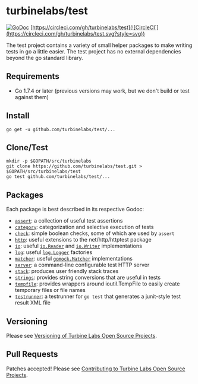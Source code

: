 
[//]: # ( Copyright 2017 Turbine Labs, Inc.                                   )
[//]: # ( you may not use this file except in compliance with the License.    )
[//]: # ( You may obtain a copy of the License at                             )
[//]: # (                                                                     )
[//]: # (     http://www.apache.org/licenses/LICENSE-2.0                      )
[//]: # (                                                                     )
[//]: # ( Unless required by applicable law or agreed to in writing, software )
[//]: # ( distributed under the License is distributed on an "AS IS" BASIS,   )
[//]: # ( WITHOUT WARRANTIES OR CONDITIONS OF ANY KIND, either express or     )
[//]: # ( implied. See the License for the specific language governing        )
[//]: # ( permissions and limitations under the License.                      )

# turbinelabs/test

[![GoDoc](https://https://godoc.org/github.com/turbinelabs/test?status.svg)](https://https://godoc.org/github.com/turbinelabs/test)
[https://circleci.com/gh/turbinelabs/test](![CircleCI`](https://circleci.com/gh/turbinelabs/test.svg?style=svg))

The test project contains a variety of small helper packages to make writing
tests in go a little easier. The test project has no external dependencies
beyond the go standard library.

## Requirements

- Go 1.7.4 or later (previous versions may work, but we don't build or test against them)

## Install

```
go get -u github.com/turbinelabs/test/...
```

## Clone/Test

```
mkdir -p $GOPATH/src/turbinelabs
git clone https://github.com/turbinelabs/test.git > $GOPATH/src/turbinelabs/test
go test github.com/turbinelabs/test/...
```

## Packages

Each package is best described in its respective Godoc:

- [`assert`](https://godoc.org/github.com/turbinelabs/test/assert):
  a collection of useful test assertions
- [`category`](https://godoc.org/github.com/turbinelabs/test/category):
  categorization and selective execution of tests
- [`check`](https://godoc.org/github.com/turbinelabs/test/check):
  simple boolean checks, some of which are used by `assert`
- [`http`](https://godoc.org/github.com/turbinelabs/test/http):
  useful extensions to the net/http/httptest package
- [`io`](https://godoc.org/github.com/turbinelabs/test/io):
  useful [`io.Reader`](https://golang.org/pkg/io/#Reader) and
  [`io.Writer`](https://golang.org/pkg/io/#Writer) implementations
- [`log`](https://godoc.org/github.com/turbinelabs/test/log):
  useful [`log.Logger`](https://golang.org/pkg/log/#Logger) factories
- [`matcher`](https://godoc.org/github.com/turbinelabs/test/matcher):
  useful [`gomock.Matcher`](https://https://godoc.org/github.com/golang/mock/gomock#Matcher)
  implementations
- [`server`](https://godoc.org/github.com/turbinelabs/test/server):
  a command-line configurable test HTTP server
- [`stack`](https://godoc.org/github.com/turbinelabs/test/stack):
  produces user friendly stack traces
- [`strings`](https://godoc.org/github.com/turbinelabs/test/strings):
  provides string conversions that are useful in tests
- [`tempfile`](https://godoc.org/github.com/turbinelabs/test/tempfile):
  provides wrappers around ioutil.TempFile to easily create temporary files or
  file names
- [`testrunner`](https://godoc.org/github.com/turbinelabs/test/testrunner):
  a testrunner for `go test` that generates a junit-style test result XML file

## Versioning

Please see [Versioning of Turbine Labs Open Source Projects](http://github.com/turbinelabs/developer/blob/master/README.md#versioning).

## Pull Requests

Patches accepted! Please see [Contributing to Turbine Labs Open Source Projects](http://github.com/turbinelabs/developer/blob/master/README.md#contributing).
